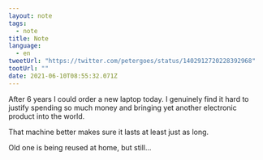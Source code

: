 ```yaml
---
layout: note
tags:
  - note
title: Note
language:
  - en
tweetUrl: "https://twitter.com/petergoes/status/1402912720228392968"
tootUrl: ""
date: 2021-06-10T08:55:32.071Z
---
```

After 6 years I could order a new laptop today. I genuinely find it hard to justify spending so much money and bringing yet another electronic product into the world. 

That machine better makes sure it lasts at least just as long.

Old one is being reused at home, but still...